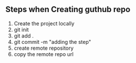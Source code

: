 ## Steps when Creating guthub repo

1. Create the project locally
2. git init
3. git add .
4. git commit -m "adding the step"
5. create remote repository
6. copy the remote repo url
